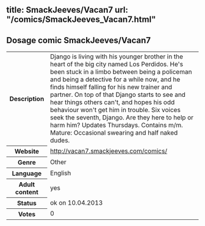 title: SmackJeeves/Vacan7
url: "/comics/SmackJeeves_Vacan7.html"
---
Dosage comic SmackJeeves/Vacan7
-----------------------------------------

<table class="comicinfo">
<tr>
<th>Description</th><td>Django is living with his younger brother in the heart of the big city named Los Perdidos. He's been stuck in a limbo between being a policeman and being a detective for a while now, and he finds himself falling for his new trainer and partner. On top of that Django starts to see and hear things others can't, and hopes his odd behaviour won't get him in trouble. Six voices seek the seventh, Django. Are they here to help or harm him? Updates Thursdays. Contains m/m. Mature: Occasional swearing and half naked dudes.</td>
</tr>
<tr>
<th>Website</th><td><a href="http://vacan7.smackjeeves.com/comics/">http://vacan7.smackjeeves.com/comics/</a></td>
</tr>
<tr>
<th>Genre</th><td>Other</td>
</tr>
<tr>
<th>Language</th><td>English</td>
</tr>
<tr>
<th>Adult content</th><td>yes</td>
</tr>
<tr>
<th>Status</th><td>ok on 10.04.2013</td>
</tr>
<tr>
<th>Votes</th><td>0</div></td>
</tr>
</table>
